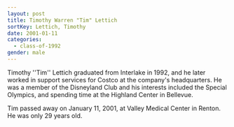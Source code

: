 ```yaml
---
layout: post
title: Timothy Warren "Tim" Lettich
sortKey: Lettich, Timothy
date: 2001-01-11
categories:
  - class-of-1992
gender: male
---
```

Timothy ''Tim'' Lettich graduated from Interlake in 1992, and he later worked in support services for Costco at the company's headquarters. He was a member of the Disneyland Club and his interests included the Special Olympics, and spending time at the Highland Center in Bellevue.

Tim passed away on January 11, 2001, at Valley Medical Center in Renton. He was only 29 years old.